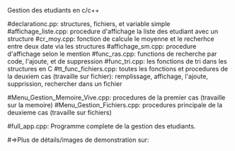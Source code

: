 Gestion des etudiants en c/c++

#declarationc.pp: structures, fichiers, et variable simple
#affichage_liste.cpp: procedure d'affichage la liste des etudiant avec un structure
#cr_moy.cpp: fonction de calcule le moyenne et le recherhce entre deux date via les structures
#affichage_sm.cpp: procedure d'affichage selon le mention
#func_ras.cpp: functions de recherche par code, l'ajoute, et de suppression
#func_tri.cpp: les fonctions de tri dans les structures en C
#tt_func_fichiers.cpp: toutes les fonctions et procedures de la deuxiem cas (travaille sur fichier): remplissage, affichage, l'ajoute, supprission, rechercher dans un fichier


#Menu_Gestion_Memoire_Vive.cpp: procedures de la premier cas (travaille sur la memoire)
#Menu_Gestion_Fichiers.cpp:  procedures principale de la deuxieme cas (travaille sur fichiers)


#full_app.cpp: Programme complete de la gestion des etudiants.

#=>Plus de détails/images de demonstration sur: 
